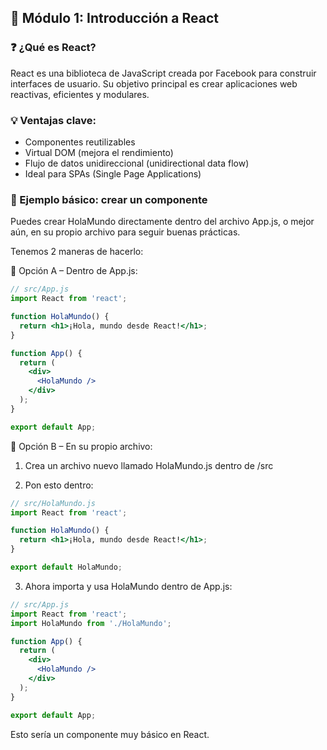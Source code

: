 <a name="modulo-1-introducción-a-React"></a>
## 📘 Módulo 1: Introducción a React

### ❓ ¿Qué es React?

React es una biblioteca de JavaScript creada por Facebook para construir interfaces de usuario. Su objetivo principal es crear aplicaciones web reactivas, eficientes y modulares.

### 💡 Ventajas clave:
- Componentes reutilizables
- Virtual DOM (mejora el rendimiento)
- Flujo de datos unidireccional (unidirectional data flow)
- Ideal para SPAs (Single Page Applications)


### 🧪 Ejemplo básico: crear un componente

Puedes crear HolaMundo directamente dentro del archivo App.js, o mejor aún, en su propio archivo para seguir buenas prácticas.

Tenemos 2 maneras de hacerlo:

🔹 Opción A – Dentro de App.js:

```jsx
// src/App.js
import React from 'react';

function HolaMundo() {
  return <h1>¡Hola, mundo desde React!</h1>;
}

function App() {
  return (
    <div>
      <HolaMundo />
    </div>
  );
}

export default App;
```

🔹 Opción B – En su propio archivo:

1. Crea un archivo nuevo llamado HolaMundo.js dentro de /src

2. Pon esto dentro:

```jsx
// src/HolaMundo.js
import React from 'react';

function HolaMundo() {
  return <h1>¡Hola, mundo desde React!</h1>;
}

export default HolaMundo;
```

3. Ahora importa y usa HolaMundo dentro de App.js:

```jsx
// src/App.js
import React from 'react';
import HolaMundo from './HolaMundo';

function App() {
  return (
    <div>
      <HolaMundo />
    </div>
  );
}

export default App;
```

Esto sería un componente muy básico en React.
